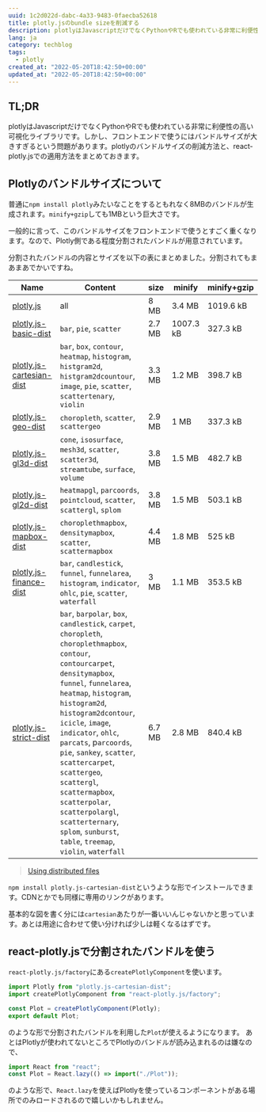 ```yaml
---
uuid: 1c2d022d-dabc-4a33-9483-0faecba52618
title: plotly.jsのbundle sizeを削減する
description: plotlyはJavascriptだけでなくPythonやRでも使われている非常に利便性の高いライブラリです。しかし、フロントエンドで使うにはバンドルサイズが大きすぎるという問題があります。plotlyのバンドルサイズの削減方法と、react-plotly.jsでの適用方法をまとめておきます。
lang: ja
category: techblog
tags:
  - plotly
created_at: "2022-05-20T18:42:50+00:00"
updated_at: "2022-05-20T18:42:50+00:00"
---
```


## TL;DR

plotlyはJavascriptだけでなくPythonやRでも使われている非常に利便性の高い可視化ライブラリです。しかし、フロントエンドで使うにはバンドルサイズが大きすぎるという問題があります。plotlyのバンドルサイズの削減方法と、react-plotly.jsでの適用方法をまとめておきます。

## Plotlyのバンドルサイズについて

普通に`npm install plotly`みたいなことをするともれなく8MBのバンドルが生成されます。`minify+gzip`しても1MBという巨大さです。

一般的に言って、このバンドルサイズをフロントエンドで使うとすごく重くなります。なので、Plotly側である程度分割されたバンドルが用意されています。

分割されたバンドルの内容とサイズを以下の表にまとめました。分割されてもまあまあでかいですね。

| Name                                                                               | Content                                                                                                                                                                                                                                                                                                                                                                                                                                                                                            | size   | minify    | minify+gzip |
| ---------------------------------------------------------------------------------- | -------------------------------------------------------------------------------------------------------------------------------------------------------------------------------------------------------------------------------------------------------------------------------------------------------------------------------------------------------------------------------------------------------------------------------------------------------------------------------------------------- | ------ | --------- | ----------- |
| [plotly.js](https://www.npmjs.com/package/plotly.js)                               | all                                                                                                                                                                                                                                                                                                                                                                                                                                                                                                | 8 MB   | 3.4 MB    | 1019.6 kB   |
| [plotly.js-basic-dist](https://www.npmjs.com/package/plotly.js-basic-dist)         | `bar`, `pie`, `scatter`                                                                                                                                                                                                                                                                                                                                                                                                                                                                            | 2.7 MB | 1007.3 kB | 327.3 kB    |
| [plotly.js-cartesian-dist](https://www.npmjs.com/package/plotly.js-cartesian-dist) | `bar`, `box`, `contour`, `heatmap`, `histogram`, `histgram2d`, `histgram2dcountour`, `image`, `pie`, `scatter`, `scattertenary`, `violin`                                                                                                                                                                                                                                                                                                                                                          | 3.3 MB | 1.2 MB    | 398.7 kB    |
| [plotly.js-geo-dist](https://www.npmjs.com/package/plotly.js-geo-dist)             | `choropleth`, `scatter`, `scattergeo`                                                                                                                                                                                                                                                                                                                                                                                                                                                              | 2.9 MB | 1 MB      | 337.3 kB    |
| [plotly.js-gl3d-dist](https://www.npmjs.com/package/plotly.js-gl3d-dist)           | `cone`, `isosurface`, `mesh3d`, `scatter`, `scatter3d`, `streamtube`, `surface`, `volume`                                                                                                                                                                                                                                                                                                                                                                                                          | 3.8 MB | 1.5 MB    | 482.7 kB    |
| [plotly.js-gl2d-dist](https://www.npmjs.com/package/plotly.js-gl2d-dist)           | `heatmapgl`, `parcoords`, `pointcloud`, `scatter`, `scattergl`, `splom`                                                                                                                                                                                                                                                                                                                                                                                                                            | 3.8 MB | 1.5 MB    | 503.1 kB    |
| [plotly.js-mapbox-dist](https://www.npmjs.com/package/plotly.js-mapbox-dist)       | `choroplethmapbox`, `densitymapbox`, `scatter`, `scattermapbox`                                                                                                                                                                                                                                                                                                                                                                                                                                    | 4.4 MB | 1.8 MB    | 525 kB      |
| [plotly.js-finance-dist](https://www.npmjs.com/package/plotly.js-finance-dist)     | `bar`, `candlestick`, `funnel`, `funnelarea`, `histogram`, `indicator`, `ohlc`, `pie`, `scatter`, `waterfall`                                                                                                                                                                                                                                                                                                                                                                                      | 3 MB   | 1.1 MB    | 353.5 kB    |
| [plotly.js-strict-dist](https://www.npmjs.com/package/plotly.js-strict-dist)       | `bar`, `barpolar`, `box`, `candlestick`, `carpet`, `choropleth`, `choroplethmapbox`, `contour`, `contourcarpet`, `densitymapbox`, `funnel`, `funnelarea`, `heatmap`, `histogram`, `histogram2d`, `histogram2dcontour`, `icicle`, `image`, `indicator`, `ohlc`, `parcats`, p`arcoords`, `pie`, `sankey`, `scatter`, `scattercarpet`, `scattergeo`, `scattergl`, `scattermapbox`, `scatterpolar`, `scatterpolargl`, `scatterternary`, `splom`, `sunburst`, `table`, `treemap`, `violin`, `waterfall` | 6.7 MB | 2.8 MB    | 840.4 kB    |

> [Using distributed files](https://github.com/plotly/plotly.js/blob/master/dist/README.md)

`npm install plotly.js-cartesian-dist`というような形でインストールできます。CDNとかでも同様に専用のリンクがあります。

基本的な図を書く分には`cartesian`あたりが一番いいんじゃないかと思っています。あとは用途に合わせて使い分ければ少しは軽くなるはずです。

## react-plotly.jsで分割されたバンドルを使う

`react-plotly.js/factory`にある`createPlotlyComponent`を使います。

```jsx:title=Plot.jsx
import Plotly from "plotly.js-cartesian-dist";
import createPlotlyComponent from "react-plotly.js/factory";

const Plot = createPlotlyComponent(Plotly);
export default Plot;
```

のような形で分割されたバンドルを利用した`Plot`が使えるようになります。
あとはPlotlyが使われてないところでPlotlyのバンドルが読み込まれるのは嫌なので、

```jsx
import React from "react";
const Plot = React.lazy(() => import("./Plot"));
```

のような形で、`React.lazy`を使えばPlotlyを使っているコンポーネントがある場所でのみロードされるので嬉しいかもしれません。
